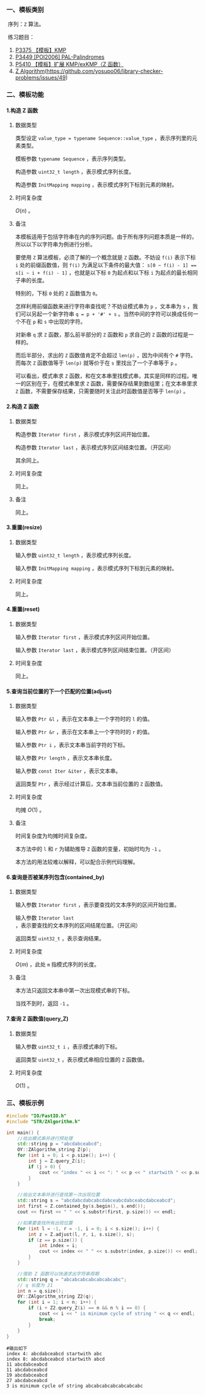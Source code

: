 ### 一、模板类别

​	序列：`Z` 算法。

​	练习题目：

1. [P3375 【模板】KMP](https://www.luogu.com.cn/problem/P3375)
2. [P3449 [POI2006] PAL-Palindromes](https://www.luogu.com.cn/problem/P3449)
3. [P5410 【模板】扩展 KMP/exKMP（Z 函数）](https://www.luogu.com.cn/problem/P5410)
4. [Z Algorithm](https://judge.yosupo.jp/problem/zalgorithm)(https://github.com/yosupo06/library-checker-problems/issues/49)

### 二、模板功能

#### 1.构造 Z 函数

1. 数据类型

   类型设定 `value_type = typename Sequence::value_type` ，表示序列里的元素类型。

   模板参数 `typename Sequence` ，表示序列类型。

   构造参数 `uint32_t length` ，表示模式序列长度。

   构造参数 `InitMapping mapping` ，表示模式序列下标到元素的映射。

2. 时间复杂度

   $O(n)$ 。

3. 备注

   本模板适用于包括字符串在内的序列问题。由于所有序列问题本质是一样的，所以以下以字符串为例进行分析。

   要使用 `Z` 算法模板，必须了解的一个概念就是 `Z` 函数。不妨设 `f(i)` 表示下标 `i` 处的前缀函数值，则 `f(i)` 为满足以下条件的最大值： ` s[0 ~ f(i) - 1] == s[i ~ i + f(i) - 1] ` ，也就是以下标 `0` 为起点和以下标 `i` 为起点的最长相同子串的长度。

   特别的，下标 `0` 处的 `Z` 函数值为 `0`。

   怎样利用前缀函数来进行字符串查找呢？不妨设模式串为 `p` ，文本串为 `s` ，我们可以另起一个新字符串 `q = p + '#' + s` 。当然中间的字符可以换成任何一个不在 `p` 和 `s` 中出现的字符。

   对新串 `q` 求 `Z` 函数，那么前半部分的 `Z` 函数和 `p` 求自己的 `Z` 函数的过程是一样的。

   而后半部分，求出的 `Z` 函数值肯定不会超过 `len(p)` ，因为中间有个 `#` 字符。而每次 `Z` 函数值等于 `len(p)` 就等价于在 `s` 里找出了一个子串等于 `p` 。

   可以看出，模式串求 `Z` 函数，和在文本串里找模式串，其实是同样的过程。唯一的区别在于，在模式串里求 `Z` 函数，需要保存结果到数组里；在文本串里求 `Z` 函数，不需要保存结果，只需要随时关注此时函数值是否等于 `len(p)` 。

#### 2.构造 Z 函数

1. 数据类型

   构造参数 `Iterator first` ，表示模式序列区间开始位置。

   构造参数 `Iterator last` ，表示模式序列区间结束位置。（开区间）

   其余同上。

2. 时间复杂度

   同上。

3. 备注

   同上。

#### 3.重置(resize)

1. 数据类型

   输入参数 `uint32_t length` ，表示模式序列长度。

   输入参数 `InitMapping mapping` ，表示模式序列下标到元素的映射。

2. 时间复杂度

   同上。

#### 4.重置(reset)

1. 数据类型

   输入参数 `Iterator first` ，表示模式序列区间开始位置。

   输入参数 `Iterator last` ，表示模式序列区间结束位置。（开区间）

2. 时间复杂度

   同上。

#### 5.查询当前位置的下一个匹配的位置(adjust)

1. 数据类型

   输入参数 `Ptr &l` ，表示在文本串上一个字符时的 `l` 的值。

   输入参数 `Ptr &r` ，表示在文本串上一个字符时的 `r` 的值。

   输入参数 `Ptr i` ，表示文本串当前字符的下标。

   输入参数 `Ptr length` ，表示文本串长度。

   输入参数 `const Iter &iter` ，表示文本串。

   返回类型 `Ptr` ，表示经过计算后，文本串当前位置的 `Z` 函数值。

2. 时间复杂度

   均摊 $O(1)$ 。

3. 备注

   时间复杂度为均摊时间复杂度。

   本方法中的 `l` 和 `r` 为辅助推导 `Z` 函数的变量，初始时均为 `-1`  。

   本方法的用法较难以解释，可以配合示例代码理解。


#### 6.查询是否被某序列包含(contained_by)

1. 数据类型

   输入参数 `Iterator first` ，表示要查找的文本序列的区间开始位置。

   输入参数 `Iterator last` ，表示要查找的文本序列的区间结尾位置。（开区间）

   返回类型 `uint32_t` ，表示查询结果。

2. 时间复杂度

   $O(m)$ ，此处 `m` 指模式序列的长度。

3. 备注

   本方法只返回文本串中第一次出现模式串的下标。

   当找不到时，返回 `-1` 。

#### 7.查询 Z 函数值(query_Z)

1. 数据类型

   输入参数 `uint32_t i` ，表示模式串的下标。

   返回类型 `uint32_t` ，表示模式串相应位置的 `Z` 函数值。

2. 时间复杂度

   $O(1)$ 。

### 三、模板示例

```c++
#include "IO/FastIO.h"
#include "STR/ZAlgorithm.h"

int main() {
    //给出模式串并进行预处理
    std::string p = "abcdabceabcd";
    OY::ZAlgorithm_string Z(p);
    for (int i = 0; i < p.size(); i++) {
        int j = Z.query_Z(i);
        if (j > 0) {
            cout << "index " << i << ": " << p << " startwith " << p.substr(i, j) << endl;
        }
    }

    //给出文本串并进行查找第一次出现位置
    std::string s = "abcdabcdabcabcdabceabcdabceabcdabceabcd";
    int first = Z.contained_by(s.begin(), s.end());
    cout << first << " " << s.substr(first, p.size()) << endl;

    //如果要查找所有出现位置
    for (int l = -1, r = -1, i = 0; i < s.size(); i++) {
        int z = Z.adjust(l, r, i, s.size(), s);
        if (z == p.size()) {
            int index = i;
            cout << index << " " << s.substr(index, p.size()) << endl;
        }
    }

    //借助 Z 函数可以快速求出字符串周期
    std::string q = "abcabcabcabcabcabcabc";
    // q 长度为 21
    int n = q.size();
    OY::ZAlgorithm_string Z2(q);
    for (int i = 1; i < n; i++) {
        if (i + Z2.query_Z(i) == n && n % i == 0) {
            cout << i << " is minimum cycle of string " << q << endl;
            break;
        }
    }
}
```

```
#输出如下
index 4: abcdabceabcd startwith abc
index 8: abcdabceabcd startwith abcd
11 abcdabceabcd
11 abcdabceabcd
19 abcdabceabcd
27 abcdabceabcd
3 is minimum cycle of string abcabcabcabcabcabcabc

```

